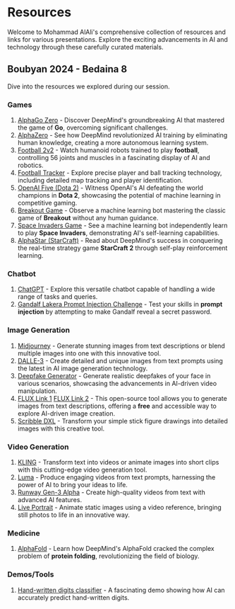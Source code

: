 # Resources
Welcome to Mohammad AlAli's comprehensive collection of resources and links for various presentations. Explore the exciting advancements in AI and technology through these carefully curated materials.

## Boubyan 2024 - Bedaina 8
Dive into the resources we explored during our session.

### Games
1. [AlphaGo Zero](https://www.youtube.com/watch?v=WXHFqTvfFSw) - Discover DeepMind's groundbreaking AI that mastered the game of **Go**, overcoming significant challenges.
2. [AlphaZero](https://www.youtube.com/watch?v=7L2sUGcOgh0) - See how DeepMind revolutionized AI training by eliminating human knowledge, creating a more autonomous learning system.
3. [Football 2v2](https://www.youtube.com/watch?v=foBwHVenxeU) - Watch humanoid robots trained to play **football**, controlling 56 joints and muscles in a fascinating display of AI and robotics.
4. [Football Tracker](https://github.com/roboflow/sports) - Explore precise player and ball tracking technology, including detailed map tracking and player identification.
5. [OpenAI Five (Dota 2)](https://openai.com/index/openai-five-defeats-dota-2-world-champions/) - Witness OpenAI's AI defeating the world champions in **Dota 2**, showcasing the potential of machine learning in competitive gaming.
6. [Breakout Game](https://www.youtube.com/watch?v=TmPfTpjtdgg) - Observe a machine learning bot mastering the classic game of **Breakout** without any human guidance.
7. [Space Invaders Game](https://www.youtube.com/watch?v=W2CAghUiofY) - See a machine learning bot independently learn to play **Space Invaders**, demonstrating AI's self-learning capabilities.
8. [AlphaStar (StarCraft)](https://deepmind.google/discover/blog/alphastar-mastering-the-real-time-strategy-game-starcraft-ii/) - Read about DeepMind's success in conquering the real-time strategy game **StarCraft 2** through self-play reinforcement learning.

### Chatbot
1. [ChatGPT](https://chatgpt.com/) - Explore this versatile chatbot capable of handling a wide range of tasks and queries.
2. [Gandalf Lakera Prompt Injection Challenge](https://gandalf.lakera.ai/) - Test your skills in **prompt injection** by attempting to make Gandalf reveal a secret password.

### Image Generation
1. [Midjourney](https://www.midjourney.com) - Generate stunning images from text descriptions or blend multiple images into one with this innovative tool.
2. [DALLE-3](https://openai.com/index/dall-e-3/) - Create detailed and unique images from text prompts using the latest in AI image generation technology.
3. [Deepfake Generator](https://deepfake.civai.org/) - Generate realistic deepfakes of your face in various scenarios, showcasing the advancements in AI-driven video manipulation.
4. [FLUX Link 1](https://huggingface.co/spaces/black-forest-labs/FLUX.1-schnell) [FLUX Link 2](https://huggingface.co/spaces/black-forest-labs/FLUX.1-dev) - This open-source tool allows you to generate images from text descriptions, offering a **free** and accessible way to explore AI-driven image creation.
5. [Scribble DXL](https://huggingface.co/spaces/linoyts/scribble-sdxl-flash) - Transform your simple stick figure drawings into detailed images with this creative tool.

### Video Generation
1. [KLING](https://klingai.com) - Transform text into videos or animate images into short clips with this cutting-edge video generation tool.
2. [Luma](https://lumalabs.ai/dream-machine) - Produce engaging videos from text prompts, harnessing the power of AI to bring your ideas to life.
3. [Runway Gen-3 Alpha](https://runwayml.com/) - Create high-quality videos from text with advanced AI features.
4. [Live Portrait](https://huggingface.co/spaces/KwaiVGI/LivePortrait) - Animate static images using a video reference, bringing still photos to life in an innovative way.

### Medicine
1. [AlphaFold](https://www.youtube.com/watch?v=gg7WjuFs8F4) - Learn how DeepMind's AlphaFold cracked the complex problem of **protein folding**, revolutionizing the field of biology.

### Demos/Tools
1. [Hand-written digits classifier](https://ufal.mff.cuni.cz/~courses/npfl129/2324/demos/mnist_web.html) - A fascinating demo showing how AI can accurately predict hand-written digits.



